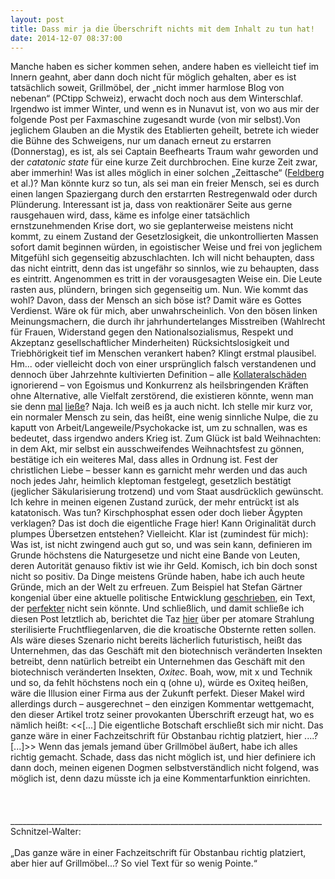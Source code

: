 ```yaml
---
layout: post
title: Dass mir ja die Überschrift nichts mit dem Inhalt zu tun hat!
date: 2014-12-07 08:37:00
---
```


Manche haben es sicher kommen sehen, andere haben es vielleicht tief im Innern geahnt, aber dann doch nicht für möglich gehalten, aber es ist tatsächlich soweit, Grillmöbel, der „nicht immer harmlose Blog von nebenan“ (PCtipp Schweiz), erwacht doch noch aus dem Winterschlaf. Irgendwo ist immer Winter, und wenn es in Nunavut ist, von wo aus mir der folgende Post per Faxmaschine zugesandt wurde (von mir selbst).Von jeglichem Glauben an die Mystik des Etablierten geheilt, betrete ich wieder die Bühne des Schweigens, nur um danach erneut zu erstarren (Donnerstag), es ist, als sei Captain Beefhearts Traum wahr geworden und der *catatonic state* für eine kurze Zeit durchbrochen. Eine kurze Zeit zwar, aber immerhin! Was ist alles möglich in einer solchen „Zeittasche“ ([Feldberg](about:robots) et al.)? Man könnte kurz so tun, als sei man ein freier Mensch, sei es durch einen langen Spaziergang durch den erstarrten Restregenwald oder durch Plünderung. Interessant ist ja, dass von reaktionärer Seite aus gerne rausgehauen wird, dass, käme es infolge einer tatsächlich ernstzunehmenden Krise dort, wo sie geplanterweise meistens nicht kommt, zu einem Zustand der Gesetzlosigkeit, die unkontrollierten Massen sofort damit beginnen würden, in egoistischer Weise und frei von jeglichem Mitgefühl sich gegenseitig abzuschlachten. Ich will nicht behaupten, dass das nicht eintritt, denn das ist ungefähr so sinnlos, wie zu behaupten, dass es eintritt. Angenommen es tritt in der vorausgesagten Weise ein. Die Leute rasten aus, plündern, bringen sich gegenseitig um. Nun. Wie kommt das wohl? Davon, dass der Mensch an sich böse ist? Damit wäre es Gottes Verdienst. Wäre ok für mich, aber unwahrscheinlich. Von den bösen linken Meinungsmachern, die durch ihr jahrhundertelanges Misstreiben (Wahlrecht für Frauen, Widerstand gegen den Nationalsozialismus, Respekt und Akzeptanz gesellschaftlicher Minderheiten) Rücksichtslosigkeit und Triebhörigkeit tief im Menschen verankert haben? Klingt erstmal plausibel. Hm... oder vielleicht doch von einer ursprünglich falsch verstandenen und dennoch über Jahrzehnte kultivierten Definition – alle [Kollateralschäden](http://de.wikipedia.org/wiki/Human_Development_Index) ignorierend – von Egoismus und Konkurrenz als heilsbringenden Kräften ohne Alternative, alle Vielfalt zerstörend, die existieren könnte, wenn man sie denn [mal](https://de.wikipedia.org/wiki/Vitelotte) [ließe](https://de.wikipedia.org/wiki/Rankett)? Naja. Ich weiß es ja auch nicht. Ich stelle mir kurz vor, ein normaler Mensch zu sein, das heißt, eine wenig sinnliche Nulpe, die zu kaputt von Arbeit/Langeweile/Psychokacke ist, um zu schnallen, was es bedeutet, dass irgendwo anders Krieg ist. Zum Glück ist bald Weihnachten: in dem Akt, mir selbst ein ausschweifendes Weihnachtsfest zu gönnen, bestätige ich ein weiteres Mal, dass alles in Ordnung ist. Fest der christlichen Liebe – besser kann es garnicht mehr werden und das auch noch jedes Jahr, heimlich kleptoman festgelegt, gesetzlich bestätigt (jeglicher Säkularisierung trotzend) und vom Staat ausdrücklich gewünscht. Ich kehre in meinen eigenen Zustand zurück, der mehr entrückt ist als katatonisch. Was tun? Kirschphosphat essen oder doch lieber Ägypten verklagen? Das ist doch die eigentliche Frage hier! Kann Originalität durch plumpes Übersetzen entstehen? Vielleicht. Klar ist (zumindest für mich): Was ist, ist nicht zwingend auch gut so, und was sein kann, definieren im Grunde höchstens die Naturgesetze und nicht eine Bande von Leuten, deren Autorität genauso fiktiv ist wie ihr Geld. Komisch, ich bin doch sonst nicht so positiv. Da Dinge meistens Gründe haben, habe ich auch heute Gründe, mich an der Welt zu erfreuen. Zum Beispiel hat Stefan Gärtner kongenial über eine aktuelle politische Entwicklung [geschrieben](http://www.titanic-magazin.de/news/gaertners-kritisches-sonntagsfruehstueck-beton-6932/), ein Text, der [perfekter](http://deutsche-rechtschreibung.org/superlativ/perfekt) nicht sein könnte. Und schließlich, und damit schließe ich diesen Post letztlich ab, berichtet die Taz [hier](http://www.taz.de/Biotechnische-Schaedlingsbekaempfung/!150844/) über per atomare Strahlung sterilisierte Fruchtfliegenlarven, die die kroatische Obsternte retten sollen. Als wäre dieses Szenario nicht bereits lächerlich futuristisch, heißt das Unternehmen, das das Geschäft mit den biotechnisch veränderten Insekten betreibt, denn natürlich betreibt ein Unternehmen das Geschäft mit den biotechnisch veränderten Insekten, *Oxitec*. Boah, wow, mit x und Technik und so, da fehlt höchstens noch ein q (ohne u), würde es Oxiteq heißen, wäre die Illusion einer Firma aus der Zukunft perfekt. Dieser Makel wird allerdings durch – ausgerechnet – den einzigen Kommentar wettgemacht, den dieser Artikel trotz seiner provokanten Überschrift erzeugt hat, wo es nämlich heißt: <<[...] Die eigentliche Botschaft erschließt sich mir nicht. 
Das ganze wäre in einer Fachzeitschrift für Obstanbau richtig platziert, hier ....? [...]>> Wenn das jemals jemand über Grillmöbel äußert, habe ich alles richtig gemacht. Schade, dass das nicht möglich ist, und hier definiere ich dann doch, meinen eigenen Dogmen selbstverständlich nicht folgend, was möglich ist, denn dazu müsste ich ja eine Kommentarfunktion einrichten.
<br>
<br>
<br>
<br>
______________________________________________________________________________<br> Schnitzel-Walter:<br><br>
„Das ganze wäre in einer Fachzeitschrift für Obstanbau richtig platziert, aber hier auf Grillmöbel...? So viel Text für so wenig Pointe.“
